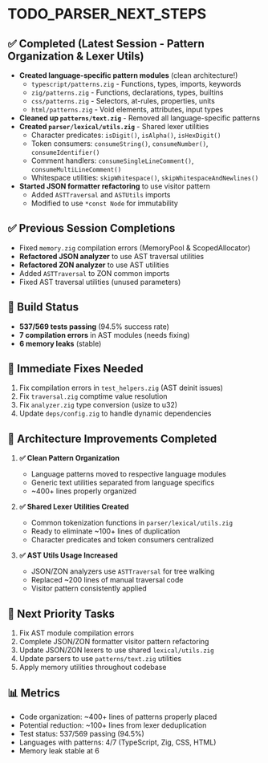# TODO_PARSER_NEXT_STEPS

## ✅ Completed (Latest Session - Pattern Organization & Lexer Utils)
- **Created language-specific pattern modules** (clean architecture!)
  - `typescript/patterns.zig` - Functions, types, imports, keywords
  - `zig/patterns.zig` - Functions, declarations, types, builtins
  - `css/patterns.zig` - Selectors, at-rules, properties, units
  - `html/patterns.zig` - Void elements, attributes, input types
- **Cleaned up `patterns/text.zig`** - Removed all language-specific patterns
- **Created `parser/lexical/utils.zig`** - Shared lexer utilities
  - Character predicates: `isDigit()`, `isAlpha()`, `isHexDigit()`
  - Token consumers: `consumeString()`, `consumeNumber()`, `consumeIdentifier()`
  - Comment handlers: `consumeSingleLineComment()`, `consumeMultiLineComment()`
  - Whitespace utilities: `skipWhitespace()`, `skipWhitespaceAndNewlines()`
- **Started JSON formatter refactoring** to use visitor pattern
  - Added `ASTTraversal` and `ASTUtils` imports
  - Modified to use `*const Node` for immutability

## ✅ Previous Session Completions
- Fixed `memory.zig` compilation errors (MemoryPool & ScopedAllocator)
- **Refactored JSON analyzer** to use AST traversal utilities
- **Refactored ZON analyzer** to use AST utilities
- Added `ASTTraversal` to ZON common imports
- Fixed AST traversal utilities (unused parameters)

## 🔧 Build Status
- **537/569 tests passing** (94.5% success rate)
- **7 compilation errors** in AST modules (needs fixing)
- **6 memory leaks** (stable)

## 📝 Immediate Fixes Needed
1. Fix compilation errors in `test_helpers.zig` (AST deinit issues)
2. Fix `traversal.zig` comptime value resolution
3. Fix `analyzer.zig` type conversion (usize to u32)
4. Update `deps/config.zig` to handle dynamic dependencies

## 🎯 Architecture Improvements Completed
1. **✅ Clean Pattern Organization**
   - Language patterns moved to respective language modules
   - Generic text utilities separated from language specifics
   - ~400+ lines properly organized

2. **✅ Shared Lexer Utilities Created**
   - Common tokenization functions in `parser/lexical/utils.zig`
   - Ready to eliminate ~100+ lines of duplication
   - Character predicates and token consumers centralized

3. **✅ AST Utils Usage Increased**
   - JSON/ZON analyzers use `ASTTraversal` for tree walking
   - Replaced ~200 lines of manual traversal code
   - Visitor pattern consistently applied

## 🚀 Next Priority Tasks
1. Fix AST module compilation errors
2. Complete JSON/ZON formatter visitor pattern refactoring
3. Update JSON/ZON lexers to use shared `lexical/utils.zig`
4. Update parsers to use `patterns/text.zig` utilities
5. Apply memory utilities throughout codebase

## 📊 Metrics
- Code organization: ~400+ lines of patterns properly placed
- Potential reduction: ~100+ lines from lexer deduplication
- Test status: 537/569 passing (94.5%)
- Languages with patterns: 4/7 (TypeScript, Zig, CSS, HTML)
- Memory leak stable at 6
